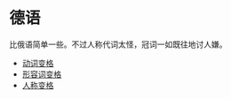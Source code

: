 # 德语

比俄语简单一些。不过人称代词太怪，冠词一如既往地讨人嫌。

- [动词变格](./verbs)
- [形容词变格](./adjectives-cases)
- [人称变格](./pronouns)
